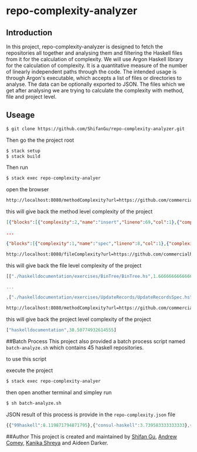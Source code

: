 # repo-complexity-analyzer

## Introduction
In this project, repo-complexity-analyzer is designed to fetch the repositories all together and analysing them and filtering the Haskell files from it for the calculation of complexity. We will use Argon Haskell library for the calculation of complexity. It is a quantitative measure of the number of linearly independent paths through the code. The intended usage is through Argon's executable, which accepts a list of files or directories to analyse. The data can be optionally exported to JSON. The files which we get after analysing we are trying to calculate the complexity with method, file and project level.

## Useage

```sh
$ git clone https://github.com/ShifanGu/repo-complexity-analyzer.git
```
Then go the the project root
```sh
$ stack setup
$ stack build
```
Then run

```sh
$ stack exec repo-complexity-analyer
```
open the browser
```sh
http://localhost:8080/methodComplexity?url=https://github.com/commercialhaskell/haskelldocumentation.git
```
this will give back the method level complexity of the project

```json
[{"blocks":[{"complexity":2,"name":"insert","lineno":69,"col":1},{"complexity":2,"name":"inorder","lineno":89,"col":1},{"complexity":1,"name":"_YOUR_CODE_HERE","lineno":106,"col":1}],"path":"./haskelldocumentation/exercises/BinTree/BinTree.hs","type":"result"},{"blocks":[{"complexity":1,"name":"spec","lineno":12,"col":1},{"complexity":1,"name":"propSorted","lineno":29,"col":17}],"path":"./haskelldocumentation/exercises/BinTree/BinTreeSpec.hs","type":"result"},

...

{"blocks":[{"complexity":1,"name":"spec","lineno":8,"col":1},{"complexity":1,"name":"twoOrThree","lineno":14,"col":13},{"complexity":1,"name":"expected","lineno":15,"col":13},{"complexity":1,"name":"evensExceptTwo","lineno":20,"col":13}],"path":"./haskelldocumentation/exercises/HigherOrderFunctions/HigherOrderFunctionsSpec.hs","type":"result"},{"blocks":[{"complexity":1,"name":"main","lineno":2,"col":1}],"path":"./haskelldocumentation/src/soh-upload/Setup.hs","type":"result"}]
```


```sh
http://localhost:8080/fileComplexity?url=https://github.com/commercialhaskell/haskelldocumentation.git
```
this will give back the file level complexity of the project

```js
[["./haskelldocumentation/exercises/BinTree/BinTree.hs",1.6666666666666667],["./haskelldocumentation/exercises/BinTree/BinTreeSpec.hs",1],["./haskelldocumentation/exercises/Functions/Functions.hs",1],["./haskelldocumentation/exercises/Functions/FunctionsSpec.hs",4]

...

,["./haskelldocumentation/exercises/UpdateRecords/UpdateRecordsSpec.hs",1],["./haskelldocumentation/exercises/Vigenere/Vigenere.hs",1],["./haskelldocumentation/exercises/Vigenere/VigenereSpec.hs",1],["./haskelldocumentation/src/soh-upload/Main.hs",1.3113207547169812],["./haskelldocumentation/src/soh-upload/Preprocess.hs",1.625],["./haskelldocumentation/src/soh-upload/Setup.hs",1]]
```

```sh
http://localhost:8080/methodComplexity?url=https://github.com/commercialhaskell/haskelldocumentation.git
```
this will give back the project level complexity of the project

```js
["haskelldocumentation",38.50774932614555]
```
##Batch Process
This project also provided a batch process script named <code>batch-analyze.sh</code> which contains 45 haskell repositories.

to use this script 

execute the project
```sh
$ stack exec repo-complexity-analyer
```
then open another terminal and simpley run 
```sh
$ sh batch-analyze.sh
```
JSON result of this process is provide in the <code>repo-complexity.json</code> file

```js
{{"99haskell":8.119871794871795},{"consul-haskell":3.739583333333333},{"dash-haskell":29.89694749694749},{"detexify-hs-backend":14.432945826551965},{"ethereum-haskell":22.008439387597605},{"flappy-haskell":8.918552036199095},{"graphql-haskell":11.298744650602234},{"haskell":45.08470418470418},{"Haskell-1":159.108547008547},{"haskell-buildpack-demo":2},{"haskell-couchdb":8.491946750960034},{"haskell-course-ru":8.312907268170427},{"haskell-cypher":4.501831501831502},{"haskell-docs":13.198076923076924},{"haskell-jobqueue":48.942948717948724},{"haskell-kubernetes":134.66666666666666},{"haskell-memcached":5.423992673992673},{"haskell-ml":50.472727272727276},{"haskell-must-watch":0},{"haskell-names":77.53644457394458},{"haskell-opaleye":105.19813922322945},{"haskell-platform":46.009651864900356},{"haskell-sdl2-examples":46.27841142751357},{"haskell-snake":1.3529411764705883},{"haskell-telegram-api":11.116287878787878},{"haskell-tor":39.17943607810628},{"haskell-wayland":9.459001782531194},{"haskell_hadoop":6.545454545454545},{"haskellbook":114.90997732990448},{"haskelldocumentation":38.50774932614555},{"haskellers":31.622073253543846},{"HaskellKoans":10.066666666666666},{"hell":8.352941176470589},{"ldap-haskell":4.153846153846153},{"learn-you-a-haskell-exercises":11},{"libmpd-haskell":67.89160852454584},{"msgpack-haskell":48.532836843006336},{"nanomsg-haskell":7.148717948717948},{"NetASM-haskell":13.966355140186915},{"riak-haskell-client":77.28651071151069},{"sparkle":20.33859649122807},{"stylish-haskell":33.26644289533995},{"summer-2015-haskell-class":19.11182670696737},{"tokyocabinet-haskell":46.28102411781346},{"zeromq-haskell":15.058386855886518}}
```



##Author
This project is created and maintained by [Shifan Gu](https://github.com/ShifanGu/), [Andrew Comey](https://github.com/acomey), [Kanika Shreya](https://github.com/shreyakanika15) and Aideen Darker. 
